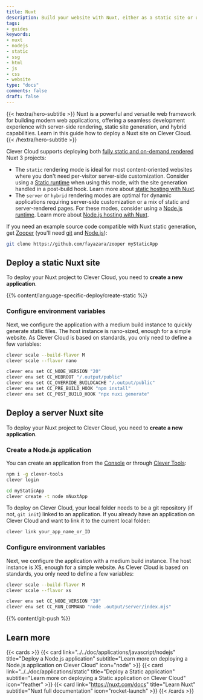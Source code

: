 ```yaml
---
title: Nuxt
description: Build your website with Nuxt, either as a static site or using a NodeJs app, and host it on Clever Cloud. No dedicated runner needed.
tags:
- guides
keywords:
- nuxt
- nodejs
- static
- ssg
- html
- js
- css
- website
type: "docs"
comments: false
draft: false
---
```


{{< hextra/hero-subtitle >}}
  Nuxt is a powerful and versatile web framework for building modern web applications, offering a seamless development experience with server-side rendering, static site generation, and hybrid capabilities. Learn in this guide how to deploy a Nuxt site on Clever Cloud.
{{< /hextra/hero-subtitle >}}

Clever Cloud supports deploying both [fully static and on-demand rendered](https://nuxt.com/docs/guide/concepts/rendering) Nuxt 3 projects:   

- The `static` rendering mode is ideal for most content-oriented websites where you don't need per-visitor server-side customization. Consider using a [Static runtime](/doc/applications/static/) when using this mode, with the site generation handled in a post-build hook. Learn more about [static hosting with Nuxt](https://nuxt.com/docs/getting-started/deployment#static-hosting). 
- The `server` or `hybrid` rendering modes are optimal for dynamic applications requiring server-side customization or a mix of static and server-rendered pages. For these modes, consider using a [Node.js runtime](/doc/applications/javascript/nodejs/). Learn more about [Node.js hosting with Nuxt](https://nuxt.com/docs/getting-started/deployment#nodejs-server).

If you need an example source code compatible with Nuxt static generation, get [Zooper](https://github.com/fayazara/zooper) (you'll need [git](https://git-scm.com/book/en/v2/Getting-Started-Installing-Git) and [Node.js](https://nodejs.org/en/learn/getting-started/how-to-install-nodejs)):

```bash
git clone https://github.com/fayazara/zooper myStaticApp
```

## Deploy a static Nuxt site

To deploy your Nuxt project to Clever Cloud, you need to **create a new application**. 

{{% content/language-specific-deploy/create-static %}}

### Configure environment variables

Next, we configure the application with a medium build instance to quickly generate static files. The host instance is nano-sized, enough for a simple website. As Clever Cloud is based on standards, you only need to define a few variables:

```bash
clever scale --build-flavor M
clever scale --flavor nano

clever env set CC_NODE_VERSION "20"
clever env set CC_WEBROOT "/.output/public"
clever env set CC_OVERRIDE_BUILDCACHE "/.output/public"
clever env set CC_PRE_BUILD_HOOK "npm install"
clever env set CC_POST_BUILD_HOOK "npx nuxi generate"
```

## Deploy a server Nuxt site

To deploy your Nuxt project to Clever Cloud, you need to **create a new application**. 


### Create a Node.js application

You can create an application from the [Console](https://console.clever-cloud.com) or through [Clever Tools](https://github.com/CleverCloud/clever-tools/):

```bash
npm i -g clever-tools
clever login

cd myStaticApp
clever create -t node mNuxtApp
```

To deploy on Clever Cloud, your local folder needs to be a git repository (if not, `git init`) linked to an application. If you already have an application on Clever Cloud and want to link it to the current local folder:

```bash
clever link your_app_name_or_ID
```

### Configure environment variables

Next, we configure the application with a medium build instance. The host instance is XS, enough for a simple website. As Clever Cloud is based on standards, you only need to define a few variables:

```bash
clever scale --build-flavor M
clever scale --flavor xs

clever env set CC_NODE_VERSION "20"
clever env set CC_RUN_COMMAND "node .output/server/index.mjs"
```

{{% content/git-push %}}

## Learn more

{{< cards >}}
  {{< card link="../../doc/applications/javascript/nodejs" title="Deploy a Node.js application" subtitle="Learn more on deploying a Node.js application on Clever Cloud" icon="node" >}}
  {{< card link="../../doc/applications/static" title="Deploy a Static application" subtitle="Learn more on deploying a Static application on Clever Cloud" icon="feather" >}}
  {{< card link="https://nuxt.com/docs" title="Learn Nuxt" subtitle="Nuxt full documentation" icon="rocket-launch" >}}
{{< /cards >}}
